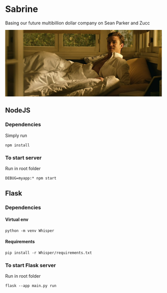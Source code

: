 # Sabrine
 Basing our future multibillion dollar company on Sean Parker and Zucc
 
 ![Sean, Napster, Parker](Sean.png)

## NodeJS
### Dependencies
Simply run
```
npm install
```
### To start server
Run in root folder
```
DEBUG=myapp:* npm start
```
## Flask

### Dependencies
#### Virtual env
```
python -m venv Whisper
```
#### Requirements
```
pip install -r Whisper/requirements.txt
```

### To start Flask server
Run in root folder
```
flask --app main.py run
```
